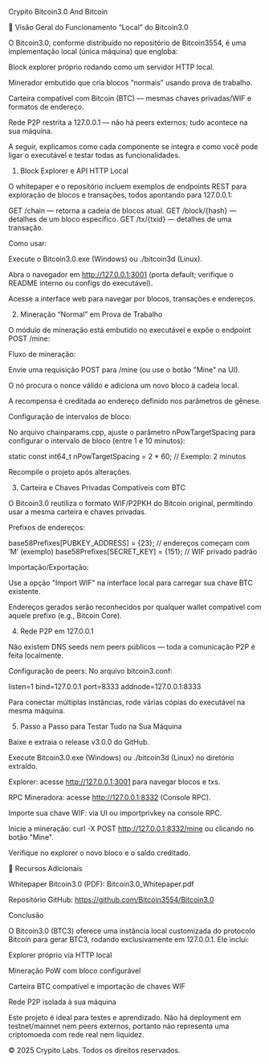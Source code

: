 Crypito Bitcoin3.0 And Bitcoin

🚀 Visão Geral do Funcionamento “Local” do Bitcoin3.0

O Bitcoin3.0, conforme distribuído no repositório de Bitcoin3554, é uma implementação local (única máquina) que engloba:

Block explorer próprio rodando como um servidor HTTP local.

Minerador embutido que cria blocos “normais” usando prova de trabalho.

Carteira compatível com Bitcoin (BTC) — mesmas chaves privadas/WIF e formatos de endereço.

Rede P2P restrita a 127.0.0.1 — não há peers externos; tudo acontece na sua máquina.

A seguir, explicamos como cada componente se integra e como você pode ligar o executável e testar todas as funcionalidades.

1. Block Explorer e API HTTP Local

O whitepaper e o repositório incluem exemplos de endpoints REST para exploração de blocos e transações, todos apontando para 127.0.0.1:

GET /chain        — retorna a cadeia de blocos atual.
GET /block/{hash} — detalhes de um bloco específico.
GET /tx/{txid}    — detalhes de uma transação.

Como usar:

Execute o Bitcoin3.0.exe (Windows) ou ./bitcoin3d (Linux).

Abra o navegador em http://127.0.0.1:3001 (porta default; verifique o README interno ou configs do executável).

Acesse a interface web para navegar por blocos, transações e endereços.

2. Mineração “Normal” em Prova de Trabalho

O módulo de mineração está embutido no executável e expõe o endpoint POST /mine:

Fluxo de mineração:

Envie uma requisição POST para /mine (ou use o botão "Mine" na UI).

O nó procura o nonce válido e adiciona um novo bloco à cadeia local.

A recompensa é creditada ao endereço definido nos parâmetros de gênese.

Configuração de intervalos de bloco:

No arquivo chainparams.cpp, ajuste o parâmetro nPowTargetSpacing para configurar o intervalo de bloco (entre 1 e 10 minutos):

static const int64_t nPowTargetSpacing = 2 * 60; // Exemplo: 2 minutos

Recompile o projeto após alterações.

3. Carteira e Chaves Privadas Compatíveis com BTC

O Bitcoin3.0 reutiliza o formato WIF/P2PKH do Bitcoin original, permitindo usar a mesma carteira e chaves privadas.

Prefixos de endereços:

base58Prefixes[PUBKEY_ADDRESS] = {23};  // endereços começam com ‘M’ (exemplo)
base58Prefixes[SECRET_KEY]     = {151}; // WIF privado padrão

Importação/Exportação:

Use a opção "Import WIF" na interface local para carregar sua chave BTC existente.

Endereços gerados serão reconhecidos por qualquer wallet compatível com aquele prefixo (e.g., Bitcoin Core).

4. Rede P2P em 127.0.0.1

Não existem DNS seeds nem peers públicos — toda a comunicação P2P é feita localmente.

Configuração de peers:
No arquivo bitcoin3.conf:

listen=1
bind=127.0.0.1
port=8333
addnode=127.0.0.1:8333

Para conectar múltiplas instâncias, rode várias cópias do executável na mesma máquina.

5. Passo a Passo para Testar Tudo na Sua Máquina

Baixe e extraia o release v3.0.0 do GitHub.

Execute Bitcoin3.0.exe (Windows) ou ./bitcoin3d (Linux) no diretório extraído.

Explorer: acesse http://127.0.0.1:3001 para navegar blocos e txs.

RPC Mineradora: acesse http://127.0.0.1:8332 (Console RPC).

Importe sua chave WIF: via UI ou importprivkey <WIF> na console RPC.

Inicie a mineração: curl -X POST http://127.0.0.1:8332/mine ou clicando no botão "Mine".

Verifique no explorer o novo bloco e o saldo creditado.

🔧 Recursos Adicionais

Whitepaper Bitcoin3.0 (PDF):
Bitcoin3.0_Whitepaper.pdf

Repositório GitHub:
https://github.com/Bitcoin3554/Bitcoin3.0

Conclusão

O Bitcoin3.0 (BTC3) oferece uma instância local customizada do protocolo Bitcoin para gerar BTC3, rodando exclusivamente em 127.0.0.1. Ele inclui:

Explorer próprio via HTTP local

Mineração PoW com bloco configurável

Carteira BTC compatível e importação de chaves WIF

Rede P2P isolada à sua máquina

Este projeto é ideal para testes e aprendizado. Não há deployment em testnet/mainnet nem peers externos, portanto não representa uma criptomoeda com rede real nem liquidez.

© 2025 Crypito Labs. Todos os direitos reservados.

